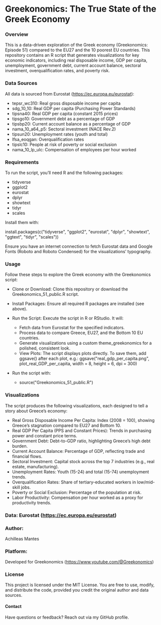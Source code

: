 # Greekonomics: The True State of the Greek Economy

### Overview

This is a data-driven exploration of the Greek economy (Greekonomics: Episode 51) compared to the EU27 and the 10 poorest EU countries. This repository contains an R script that generates visualizations for key economic indicators, including real disposable income, GDP per capita, unemployment, government debt, current account balance, sectoral investment, overqualification rates, and poverty risk.

### Data Sources

All data is sourced from Eurostat (https://ec.europa.eu/eurostat):


- tepsr_wc310: Real gross disposable income per capita
- sdg_10_10: Real GDP per capita (Purchasing Power Standards)
- tipsna40: Real GDP per capita (constant 2015 prices)
- tipsgo10: Government debt as a percentage of GDP
- tipsbp20: Current account balance as a percentage of GDP
- nama_10_a64_p5: Sectoral investment (NACE Rev.2)
- tipsun20: Unemployment rates (youth and total)
- lfsa_eoqgan: Overqualification rates
- tipslc10: People at risk of poverty or social exclusion
- nama_10_lp_ulc: Compensation of employees per hour worked

### Requirements

To run the script, you’ll need R and the following packages:

- tidyverse
- ggplot2
- eurostat
- dplyr
- showtext
-  tidyr
- scales

Install them with:

install.packages(c("tidyverse", "ggplot2", "eurostat", "dplyr", "showtext", "ggtext", "tidyr", "scales"))

Ensure you have an internet connection to fetch Eurostat data and Google Fonts (Roboto and Roboto Condensed) for the visualizations’ typography.

### Usage

Follow these steps to explore the Greek economy with the Greekonomics script:


- Clone or Download: Clone this repository or download the Greekonomics_51_public.R script.
- Install Packages: Ensure all required R packages are installed (see above).
- Run the Script: Execute the script in R or RStudio. It will:

  - Fetch data from Eurostat for the specified indicators.
  - Process data to compare Greece, EU27, and the Bottom 10 EU countries.
  - Generate visualizations using a custom theme_greekonomics for a polished, consistent look.
  - View Plots: The script displays plots directly. To save them, add ggsave() after each plot, e.g.: ggsave("real_gdp_per_capita.png", plot_real_GDP_per_capita, width = 8, height = 6, dpi = 300)
- Run the script with:
  - source("Greekonomics_51_public.R")

### Visualizations

The script produces the following visualizations, each designed to tell a story about Greece’s economy:

- Real Gross Disposable Income Per Capita: Index (2008 = 100), showing Greece’s stagnation compared to EU27 and Bottom 10.
- Real GDP Per Capita (PPS and Constant Prices): Trends in purchasing power and constant price terms.
- Government Debt: Debt-to-GDP ratio, highlighting Greece’s high debt burden.
- Current Account Balance: Percentage of GDP, reflecting trade and financial flows.
- Sectoral Investment: Capital stock across the top 7 industries (e.g., real estate, manufacturing).
- Unemployment Rates: Youth (15-24) and total (15-74) unemployment trends.
- Overqualification Rates: Share of tertiary-educated workers in low/mid-skill jobs.
- Poverty or Social Exclusion: Percentage of the population at risk.
- Labor Productivity: Compensation per hour worked as a proxy for productivity trends.

### Data: Eurostat (https://ec.europa.eu/eurostat)


### Author: 

Achilleas Mantes

### Platform: 

Developed for Greekonomics (https://www.youtube.com/@Greekonomics)

### License

This project is licensed under the MIT License. You are free to use, modify, and distribute the code, provided you credit the original author and data sources.

#### Contact

Have questions or feedback? Reach out via my GitHub profile.
